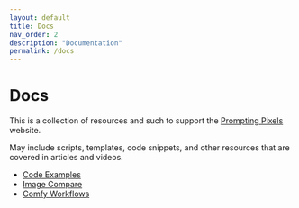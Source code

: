 ```yaml
---
layout: default
title: Docs
nav_order: 2
description: "Documentation"
permalink: /docs
---
```


# Docs

This is a collection of resources and such to support the [Prompting Pixels](https://promptingpixels.com) website.

May include scripts, templates, code snippets, and other resources that are covered in articles and videos.

- [Code Examples](./code_examples/index.md)
- [Image Compare](./image-compare/index.md)
- [Comfy Workflows](./comfy_workflows/index.md)
